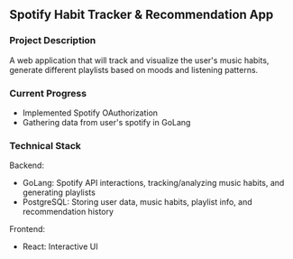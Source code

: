 ## Spotify Habit Tracker & Recommendation App

### Project Description
A web application that will track and visualize the user's music habits, generate different playlists
based on moods and listening patterns.

### Current Progress
+ Implemented Spotify OAuthorization
+ Gathering data from user's spotify in GoLang

### Technical Stack
Backend: 
+ GoLang: Spotify API interactions, tracking/analyzing music habits, and generating playlists
+ PostgreSQL: Storing user data, music habits, playlist info, and recommendation history
  
Frontend:
+ React: Interactive UI

